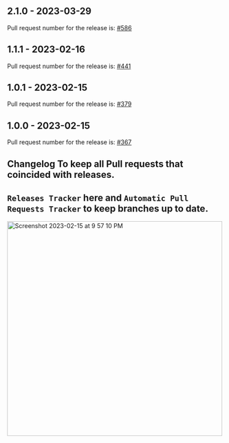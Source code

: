 

## 2.1.0 - 2023-03-29

Pull request number for the release is: [#586](https://github.com/jge162/Action-workflows/pull/586)

## 1.1.1 - 2023-02-16

Pull request number for the release is: [#441](https://github.com/jge162/Action-workflows/pull/441)

## 1.0.1 - 2023-02-15

Pull request number for the release is: [#379](https://github.com/jge162/Action-workflows/pull/379)

## 1.0.0 - 2023-02-15

Pull request number for the release is: [#367](https://github.com/jge162/Action-workflows/pull/367)

## Changelog To keep all Pull requests that coincided with releases.

## `Releases Tracker` here and `Automatic Pull Requests Tracker` to keep branches up to date.

<img width="500" alt="Screenshot 2023-02-15 at 9 57 10 PM" src="https://user-images.githubusercontent.com/31228460/219280855-90b2d767-cf8c-49e8-8226-269fa190b42e.png">
